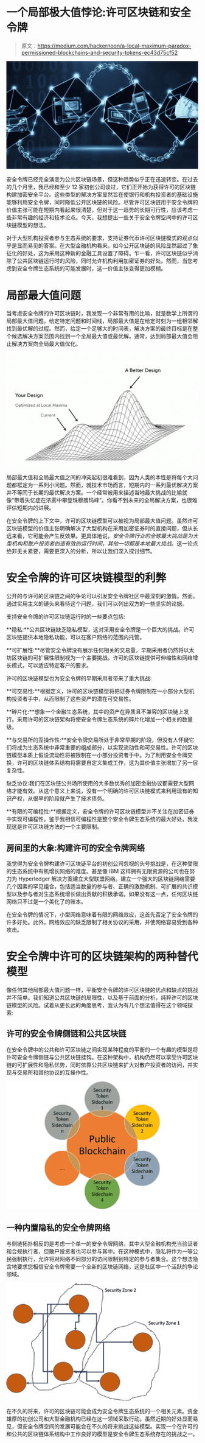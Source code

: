 # 一个局部极大值悖论:许可区块链和安全令牌

> 原文：<https://medium.com/hackernoon/a-local-maximum-paradox-permissioned-blockchains-and-security-tokens-ec43d75cf52>

![](img/54a7cccb92b75960d022e11a01eca002.png)

安全令牌已经完全演变为公共区块链场景，但这种趋势似乎正在迅速转变。在过去的几个月里，我已经和至少 12 家初创公司谈过，它们正开始为获得许可的区块链构建加密安全平台。这些类型的解决方案显然旨在使银行和机构投资者的基础设施能够利用安全令牌，同时降低公开区块链的风险。尽管许可区块链用于安全令牌的价值主张可能在短期内看起来很清楚，但对于这一趋势的长期可行性，应该考虑一些非常有趣的经济和技术论点。今天，我想提出一些关于安全令牌空间中的许可区块链模型的想法。

对于大型机构投资者参与生态系统的要求，支持证券代币许可区块链模式的观点似乎是显而易见的答案。在大型金融机构看来，如今公开区块链的风险显然超过了象征化的好处，这为采用这种新的金融工具设置了障碍。乍一看，许可区块链似乎消除了公共区块链运行时的风险，同时允许机构利用加密证券的好处。然而，当您考虑到安全令牌生态系统的可能发展时，这一价值主张变得更加模糊。

# 局部最大值问题

当考虑安全令牌的许可区块链时，我发现一个非常有用的比喻，就是数学上所谓的局部最大值问题。给定特定问题和时间线，局部最大值是在给定时刻为一组相邻解找到最优解的过程。然而，给定一个足够大的时间表，解决方案的最终目标是在整个候选解决方案范围内找到一个全局最大值或最优解。通常，达到局部最大值会阻止解决方案向全局最大值优化。

![](img/91d7cbfc9a820eefe13752e9c3dbd9cc.png)

局部最大值和全局最大值之间的冲突起初很难看到，因为人类的本性是将每个大问题都框定为一系列小问题。然而，就技术市场而言，短期内的一系列最优解决方案并不等同于长期的最优解决方案。一个经常被用来描述当地最大挑战的比喻就像“带着失忆症在浓雾中攀登珠穆朗玛峰”。你看不到未来的全局解决方案，也很难评估短期内的进展。

在安全令牌的上下文中，许可的区块链模型可以被视为局部最大值问题。虽然许可区块链模型的价值主张明确解决了大型机构在采用加密证券时的直接问题，但从长远来看，它可能会产生反效果。更具体地说，*安全令牌行业的全球最大挑战是为大型机构和散户投资者创造有效的运行时间，其他一切都是本地最大挑战*。这一论点绝非无关紧要，需要更深入的分析，所以让我们深入探讨细节。

# 安全令牌的许可区块链模型的利弊

公开的与许可的区块链之间的争论可以引发安全令牌社区中最深刻的激情。然而，通过实用主义的镜头来看待这个问题，我们可以列出双方的一些坚实的论据。

支持安全令牌的许可区块链运行时的一些要点包括:

**隐私:**公共区块链缺乏隐私模型，这对采用安全令牌是一个巨大的挑战。许可区块链提供本地隐私功能，可以在客户网络的范围内托管。

**可扩展性:**尽管安全令牌没有展示任何相关的交易量，早期采用者仍然将以太坊区块链的可扩展性限制视为一个主要挑战。许可的区块链提供可伸缩性和网络增长模式，可以适应特定客户的要求。

许可的区块链模型也为安全令牌的早期采用者带来了重大挑战:

**可交易性:**根据定义，许可的区块链模型将把证券令牌限制在一小部分大型机构投资者手中，从而限制了这些资产的潜在可交易性。

**碎片化:**想象一个金融生态系统，其中的资产在异质且不兼容的区块链上发行。采用许可的区块链架构将使安全令牌生态系统的碎片化增加一个相关的数量级。

**与交易所的互操作性:**安全令牌交易所处于非常早期的阶段，但没有人怀疑它们将成为生态系统中非常重要的组成部分，以实现流动性和可交易性。许可的区块链模型本质上假设流动性将被限制在一小部分投资者手中。为了利用安全令牌交换，许可的区块链体系结构将需要自定义集成工作，这为其价值主张增加了另一层复杂性。

缺乏协议:我们在区块链公共场所使用的大多数优秀的加密金融协议都需要大型网络才能有效。从这个意义上来说，没有一个明确的许可区块链模式来利用现有的知识产权，从很早的阶段就产生了技术债务。

**有限的可编程性:**根据定义，安全令牌的许可区块链模型并不关注在加密证券中实现可编程性。鉴于我相信可编程性是整个安全令牌生态系统的最大好处，我发现这是许可区块链方法的一个主要限制。

## 房间里的大象:构建许可的安全令牌网络

我觉得为安全令牌构建许可区块链平台的初创公司忽视的头号挑战是，在这种受限的生态系统中有机增长网络的难度。甚至像 IBM 这样拥有无限资源的公司也在努力为 Hyperledger 解决方案建立大型联盟网络。建立一个强大的区块链网络需要几个因素的罕见组合，包括适当数量的参与者、正确的激励机制、可扩展的共识模型以及参与者对生态系统增长做出贡献的积极承诺。如果没有这一点，任何区块链网络只不过是一个美化了的账本。

在安全令牌的情况下，小型网络意味着有限的网络效应，这首先否定了安全令牌的许多好处。此外，网络效应的缺乏限制了相关协议的采用，并使网络容易受到各种攻击。

# 安全令牌中许可的区块链架构的两种替代模型

像任何其他局部最大值问题一样，平衡安全令牌的许可区块链的优点和缺点的挑战并不简单。我们知道公共区块链的局限性，以及基于前面的分析，纯粹许可的区块链模型的风险。试着从更长远的角度思考，我认为有几个想法值得在这个领域探索:

## 许可的安全令牌侧链和公共区块链

在安全令牌中的公共和许可区块链之间实现某种程度的平衡的一个有趣的模型是将许可安全令牌侧链与公共区块链挂钩。在这种架构中，机构仍然可以享受许可区块链的可扩展性和隐私优势，同时依靠公共区块链来扩大对散户投资者的访问，并实现与交易所和其他协议的互操作性。

![](img/202a280f10c90611c7893ba3965eba2a.png)

## 一种内置隐私的安全令牌网络

与侧链拓扑相反的是考虑一个单一的安全令牌网络，其中大型金融机构充当验证者和合规执行者，但散户投资者也可以参与其中。在这种模式中，隐私将作为一等公民强制执行，允许将对网络不同部分的访问限制到特定的参与者集合。这个想法隐含地要求您相信安全令牌需要一个全新的区块链网络，这是社区中一个活跃的争论领域。

![](img/27c25eae022b3f4844f0c465ad1d15c3.png)

在不久的将来，许可的区块链可能会成为安全令牌生态系统的一个相关元素。资金雄厚的初创公司和大型金融机构已经在这一领域采取行动。虽然近期的好处显而易见，但安全令牌空间的发展可能会在不久的将来挑战这些模型。实现一个在许可的和公共的区块链体系结构中工作良好的模型是安全令牌生态系统存在的挑战之一。